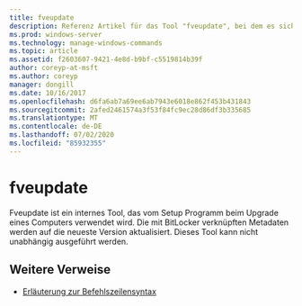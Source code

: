 ```yaml
---
title: fveupdate
description: Referenz Artikel für das Tool "fveupdate", bei dem es sich um ein internes Tool handelt, das vom Setup Programm beim Upgrade eines Computers verwendet wird.
ms.prod: windows-server
ms.technology: manage-windows-commands
ms.topic: article
ms.assetid: f2603607-9421-4e8d-b9bf-c5519814b39f
author: coreyp-at-msft
ms.author: coreyp
manager: dongill
ms.date: 10/16/2017
ms.openlocfilehash: d6fa6ab7a69ee6ab7943e6018e862f453b431843
ms.sourcegitcommit: 2afed2461574a3f53f84fc9ec28d86df3b335685
ms.translationtype: MT
ms.contentlocale: de-DE
ms.lasthandoff: 07/02/2020
ms.locfileid: "85932355"
---
```

# <a name="fveupdate"></a>fveupdate

Fveupdate ist ein internes Tool, das vom Setup Programm beim Upgrade eines Computers verwendet wird. Die mit BitLocker verknüpften Metadaten werden auf die neueste Version aktualisiert. Dieses Tool kann nicht unabhängig ausgeführt werden.

## <a name="additional-references"></a>Weitere Verweise

- [Erläuterung zur Befehlszeilensyntax](command-line-syntax-key.md)
